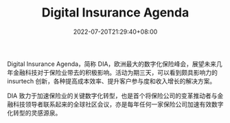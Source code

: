 ﻿---
weight: 
title: "Digital Insurance Agenda"
description: "Digital Insurance Agenda，简称 DIA，欧洲最大的数字化保险峰会，展望未来几年金融科技对于保险业带去的积极影响。活动为期三天，可以看到颇具影响力的 insurtech 创新，各种提高成本效率、提升客户参与度和收入增长的解决方案。 "
date: 2022-07-20T21:29:40+08:00
lastmod: 2022-07-20T15:15:40+08:00
draft: false
authors: ["Cindy"]
featuredImage: "digital-insurance-agenda.jpg"
link: "https://www.digitalinsuranceagenda.com/"
tags: ["元宇宙社区","Digital Insurance Agenda"]
categories: ["navigation"]
navigation: ["元宇宙社区"]
lightgallery: true
toc: true
pinned: false
recommend: false
recommend1: false
---
Digital Insurance Agenda，简称 DIA，欧洲最大的数字化保险峰会，展望未来几年金融科技对于保险业带去的积极影响。活动为期三天，可以看到颇具影响力的 insurtech 创新，各种提高成本效率、提升客户参与度和收入增长的解决方案。 

DIA 致力于加速保险业的关键数字化转型，也是首个将保险公司的变革推动者与金融科技领导者联系起来的全球社区会议，亦是每年任何一家保险公司加速有效数字化转型的灵感源泉。